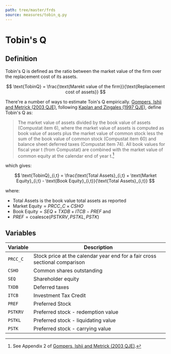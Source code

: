 ```yaml
---
path: tree/master/frds
source: measures/tobin_q.py
---
```


# Tobin's Q

## Definition

Tobin's Q is defined as the ratio between the market value of the firm over the replacement cost of its assets.

$$
\text{TobinQ} = \frac{\text{Marekt value of the firm}}{\text{Replacement cost of assets}}
$$

There're a number of ways to estimate Toin's Q empirically. [Gompers, Ishii and Metrick (2003 QJE)](https://doi.org/10.1162/00335530360535162), following [Kaplan and Zingales (1997 QJE)](https://doi.org/10.1162/003355397555163), define Tobin's Q as:

> The market value of assets divided by the book value of assets (Compustat item 6), where the market value of assets is computed as book value of assets plus the market value of common stock less the sum of the book value of common stock (Compustat item 60) and balance sheet deferred taxes (Compustat item 74). All book values for fiscal year t (from Compustat) are combined with the market value of common equity at the calendar end of year t.[^1]

[^1]: See Appendix 2 of [Gompers, Ishii and Metrick (2003 QJE)](https://doi.org/10.1162/00335530360535162).

which gives:

$$
\text{TobinQ}_{i,t} = \frac{\text{Total Assets}_{i,t} + \text{Market Equity}_{i,t} - \text{Book Equity}_{i,t}}{\text{Total Assets}_{i,t}}
$$

where:

* $\text{Total Assets}$ is the book value total assets as reported
* $\text{Market Equity}=PRCC\_C \times CSHO$
* $\text{Book Equity}=SEQ+TXDB+ITCB-PREF$ and 
* $PREF=\text{coalesce}(PSTKRV,PSTKL,PSTK)$

## Variables

| Variable  | Description                                                                |
| --------- | -------------------------------------------------------------------------- |
| `PRCC_C ` | Stock price at the calendar year end for a fair cross sectional comparison |
| `CSHO`    | Common shares outstanding                                                  |
| `SEQ`     | Shareholder equity                                                         |
| `TXDB`    | Deferred taxes                                                             |
| `ITCB`    | Investment Tax Credit                                                      |
| `PREF`    | Preferred Stock                                                            |
| `PSTKRV`  | Preferred stock - redemption value                                         |
| `PSTKL`   | Preferred stock - liquidating value                                        |
| `PSTK`    | Preferred stock - carrying value                                           |